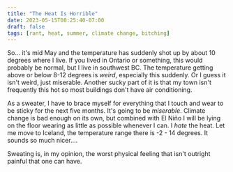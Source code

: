 ```yaml
---
title: "The Heat Is Horrible"
date: 2023-05-15T08:25:40-07:00
draft: false
tags: [rant, heat, summer, climate change, bitching]
---
```


So... it's mid May and the temperature has suddenly shot up by about 10 degrees
where I live. If you lived in Ontario or something, this would probably be
normal, but I live in southwest BC. The temperature getting above or below 8-12
degrees is *weird*, especially this suddenly. Or I guess it isn't weird, just
miserable. Another sucky part of it is that my town isn't frequently this hot
so most buildings don't have air conditioning. 

As a sweater, I have to brace myself for everything that I touch and wear to be
sticky for the next five months. It's going to be *miserable*. Climate change
is bad enough on its own, but combined with El Niño I will be lying on the
floor wearing as little as possible whenever I can.  I *hate* the heat. Let me 
move to Iceland, the temperature range there is -2 - 14 degrees. It sounds so
much nicer....

Sweating is, in my opinion, the worst physical feeling that isn't outright
painful that one can have.
